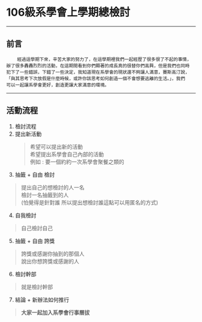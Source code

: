 # **106級系學會上學期總檢討** #
--------------------------------

## 前言
````
	經過這學期下來，辛苦大家的努力了，在這學期裡我們一起經歷了很多很了不起的事情，
辦了很多轟轟烈烈的活動，在這期間看到你們顯著的成長真的很替你們高興，但是我們也同時
犯下了一些錯誤，下錯了一些決定，我知道現在系學會的現狀還不夠讓人滿意，賽斯高汀說，
「與其思考下次放假是什麼時候，或許你該思考如何創造一個不會想要逃離的生活。」，我們
可以一起讓系學會更好，創造更讓大家滿意的環境。
````
----------------------------------

**活動流程**
-------------------------------------
1. 檢討流程
2. 提出新活動
	>希望可以提出新的活動  
	希望提出系學會自己內部的活動  
	例如 : 要一個約約一次系學會聚餐之類的
3. 抽籤 + 自由 檢討
>提出自己的想檢討的人一名  
檢討一名抽籤到的人  
(怕覺得是針對誰 所以提出想檢討誰這點可以用匿名的方式)
4. 自我檢討
>自己檢討自己
5. 抽籤 + 自由 誇獎
>誇獎或感謝你抽到的那個人  
說出你想誇獎或感謝的人
6. 檢討幹部
>就是檢討幹部
7. 結論 + 新辦法如何推行
>**大家一起加入系學會行事曆拔**

